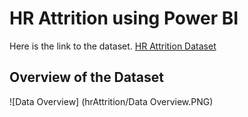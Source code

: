 # HR Attrition using Power BI

Here is the link to the dataset. [HR Attrition Dataset](https://www.kaggle.com/datasets/pavansubhasht/ibm-hr-analytics-attrition-dataset)


## Overview of the Dataset
![Data Overview]
(hrAttrition/Data Overview.PNG)

